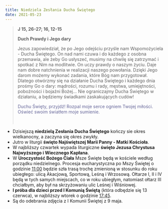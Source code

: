 ```yaml
---
title: Niedziela Zesłania Ducha Świętego
date: 2021-05-23
---
```


> **J 15, 26-27; 16, 12-15**
>
> **Duch Prawdy i Jego dary**
>
> Jezus zapowiedział, że po Jego odejściu przyśle nam Wspomożyciela - Ducha Świętego. On nad nami czuwa i do każdego z osobna przemawia, ale żeby Go usłyszeć, musimy na chwilę się zatrzymać i spotkać z Nim na modlitwie. On uczy prawdy o naszym życiu. Daje nam dobre natchnienia w realizacji naszego powołania. Dzięki Jego darom możemy wykonać zadania, które Bóg nam przygotował. Dlatego otwórzmy się na działanie Ducha Świętego i każdego dnia prośmy Go o dary: mądrości, rozumu i rady, męstwa, umiejętności, pobożności i bojaźni Bożej... Nie ograniczajmy Ducha Świętego w działaniu, a będziemy świadkami zaskakujących cudów!
>
> <span style="color: #666699;">Duchu Święty, przyjdź! Rozpal moje serce ogniem Twojej miłości. Oświeć swoim światłem moje sumienie.</span>
>
> &nbsp;

- Dzisiejszą **niedzielą Zesłania Ducha Świętego** kończy sie okres wielkanocny, a zaczyna się okres zwykły.
- Jutro w liturgii **święto Najświętszej Marii Panny - Matki Kościoła**.
- W najbliższy czwartek wypada liturgiczne **święto Jezusa Chrystusa Najwyższego i Wiecznego Kapłana**.
- W **Uroczystość Bożego Ciała** Msze Święte będą w kościele według porządku niedzielnego. Procesja eucharystyczna po Mszy Świętej o godzinie <u>11:00</u> będzie szła trasą trochę zmienioną w stosunku do roku ubiegłego: ulicą Akacjową, Sportową, Leśną i Wrzosową. Ołtarze I, II i IV będą w tych samych miejscach, co w roku ubiegłym, natomiast ołtarz III chciałbym, aby był na skrzyżowaniu ulic Leśnej i Wiśniowej.
- **I próba dla dzieci przed I Komunią Świętą** (która odbędzie się 13 czerwca), w najbliższy wtorek o godzinie <u>17:45</u>.
- Są do odebrania zdjęcia z I Komunii Świętej z 9 maja.
